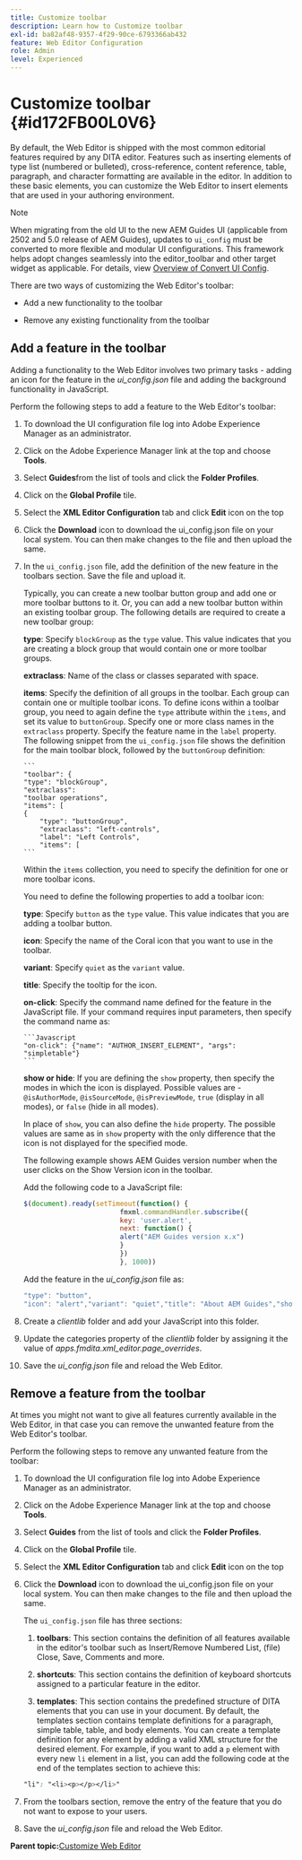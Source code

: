 ```yaml
---
title: Customize toolbar
description: Learn how to Customize toolbar
exl-id: ba82af48-9357-4f29-90ce-6793366ab432
feature: Web Editor Configuration
role: Admin
level: Experienced
---
```

# Customize toolbar {#id172FB00L0V6}

By default, the Web Editor is shipped with the most common editorial features required by any DITA editor. Features such as inserting elements of type list \(numbered or bulleted\), cross-reference, content reference, table, paragraph, and character formatting are available in the editor. In addition to these basic elements, you can customize the Web Editor to insert elements that are used in your authoring environment.

>[!NOTE]
>
> When migrating from the old UI to the new AEM Guides UI (applicable from 2502 and 5.0 release of AEM Guides), updates to `ui_config` must be converted to more flexible and modular UI configurations. This framework helps adopt changes seamlessly into the editor_toolbar and other target widget as applicable. For details, view [Overview of Convert UI Config](https://experienceleague.adobe.com/en/docs/experience-manager-guides-learn/videos/advanced-user-guide/conver-ui-config).

There are two ways of customizing the Web Editor's toolbar:

-   Add a new functionality to the toolbar

-   Remove any existing functionality from the toolbar


## Add a feature in the toolbar 

Adding a functionality to the Web Editor involves two primary tasks - adding an icon for the feature in the *ui\_config.json* file and adding the background functionality in JavaScript.

Perform the following steps to add a feature to the Web Editor's toolbar:

1.  To download the UI configuration file log into Adobe Experience Manager as an administrator.

1.  Click on the Adobe Experience Manager link at the top and choose **Tools**.
1.  Select **Guides**from the list of tools and click the **Folder Profiles**.
1.  Click on the **Global Profile** tile.
1.  Select the **XML Editor Configuration** tab and click **Edit** icon on the top
1.  Click the **Download** icon to download the ui\_config.json file on your local system. You can then make changes to the file and then upload the same.
1.  In the `ui_config.json` file, add the definition of the new feature in the toolbars section. Save the file and upload it.

    Typically, you can create a new toolbar button group and add one or more toolbar buttons to it. Or, you can add a new toolbar button within an existing toolbar group. The following details are required to create a new toolbar group:

    **type**:   Specify `blockGroup` as the `type` value. This value indicates that you are creating a block group that would contain one or more toolbar groups.

    **extraclass**:   Name of the class or classes separated with space.

    **items**:   Specify the definition of all groups in the toolbar. Each group can contain one or multiple toolbar icons. To define icons within a toolbar group, you need to again define the `type` attribute within the `items`, and set its value to `buttonGroup`. Specify one or more class names in the `extraclass` property. Specify the feature name in the `label` property. The following snippet from the `ui_config.json` file shows the definition for the main toolbar block, followed by the `buttonGroup` definition:

        ```
        "toolbar": {    
        "type": "blockGroup",    
        "extraclass": 
        "toolbar operations",    
        "items": [      
        {        
            "type": "buttonGroup",        
            "extraclass": "left-controls",        
            "label": "Left Controls",        
            "items": [
        ```

    Within the `items` collection, you need to specify the definition for one or more toolbar icons.

    You need to define the following properties to add a toolbar icon:

    **type**:   Specify `button` as the `type` value. This value indicates that you are adding a toolbar button.

    **icon**:   Specify the name of the Coral icon that you want to use in the toolbar.

    **variant**:   Specify `quiet` as the `variant` value.

    **title**:   Specify the tooltip for the icon.

    **on-click**:   Specify the command name defined for the feature in the JavaScript file. If your command requires input parameters, then specify the command name as:

        ```Javascript
        "on-click": {"name": "AUTHOR_INSERT_ELEMENT", "args": "simpletable"}
        ```

    **show or hide**:   If you are defining the `show` property, then specify the modes in which the icon is displayed. Possible values are - `@isAuthorMode`, `@isSourceMode`, `@isPreviewMode`, `true` \(display in all modes\), or `false` \(hide in all modes\).

    In place of `show`, you can also define the `hide` property. The possible values are same as in `show` property with the only difference that the icon is not displayed for the specified mode.

    The following example shows AEM Guides version number when the user clicks on the Show Version icon in the toolbar.

    Add the following code to a JavaScript file:

    ```Javascript
    $(document).ready(setTimeout(function() {
                            fmxml.commandHandler.subscribe({
                            key: 'user.alert',
                            next: function() {
                            alert("AEM Guides version x.x")
                            }
                            })
                            }, 1000))
    ```

    Add the feature in the *ui\_config.json* file as:

    ```Javascript
    "type": "button",
    "icon": "alert","variant": "quiet","title": "About AEM Guides","show": "true","on-click": "user.alert"
    ```

1.  Create a *clientlib* folder and add your JavaScript into this folder.

1.  Update the categories property of the *clientlib* folder by assigning it the value of *apps.fmdita.xml\_editor.page\_overrides*.

1. Save the *ui\_config.json* file and reload the Web Editor.


## Remove a feature from the toolbar 

At times you might not want to give all features currently available in the Web Editor, in that case you can remove the unwanted feature from the Web Editor's toolbar.

Perform the following steps to remove any unwanted feature from the toolbar:

1.  To download the UI configuration file log into Adobe Experience Manager as an administrator.

1.  Click on the Adobe Experience Manager link at the top and choose **Tools**.
1.  Select **Guides** from the list of tools and click the **Folder Profiles**.
1.  Click on the **Global Profile** tile.
1.  Select the **XML Editor Configuration** tab and click **Edit** icon on the top
1.  Click the **Download** icon to download the ui\_config.json file on your local system. You can then make changes to the file and then upload the same.

    The `ui_config.json` file has three sections:

    1.  **toolbars**:   This section contains the definition of all features available in the editor's toolbar such as Insert/Remove Numbered List, \(file\) Close, Save, Comments and more.

    1. **shortcuts**:   This section contains the definition of keyboard shortcuts assigned to a particular feature in the editor.

    1. **templates**:   This section contains the predefined structure of DITA elements that you can use in your document. By default, the templates section contains template definitions for a paragraph, simple table, table, and body elements. You can create a template definition for any element by adding a valid XML structure for the desired element. For example, if you want to add a `p` element with every new `li` element in a list, you can add the following code at the end of the templates section to achieve this:

    ```css
    "li": "<li><p></p></li>"
    ```

1.  From the toolbars section, remove the entry of the feature that you do not want to expose to your users.

1.  Save the *ui\_config.json* file and reload the Web Editor.


**Parent topic:**[Customize Web Editor](conf-web-editor.md)
